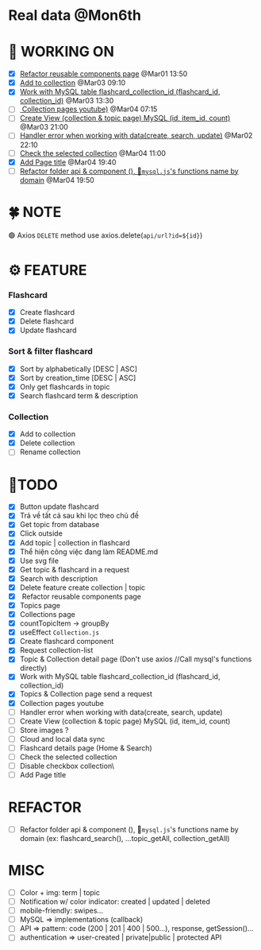 # Real data @Mon6th

# 🚀 WORKING ON
* [x] [Refactor reusable components page](#task6) @Mar01 13:50
* [x] [Add to collection](#task1) @Mar03 09:10
* [x] [Work with MySQL table flashcard_collection_id (flashcard_id, collection_id)](#task2) @Mar03 13:30
* [ ] [ Collection pages youtube)](#task4) @Mar04 07:15
* [ ] [Create View (collection & topic page) MySQL (id, item_id, count) ](#task3) @Mar03 21:00
* [ ] [Handler error when working with data(create, search, update)](#task15) @Mar02 22:10
* [ ] [Check the selected collection](#task6) @Mar04 11:00
* [x] [Add Page title](#task7) @Mar04 19:40
* [ ] [Refactor folder api & component (), 📝`mysql.js`'s functions name by domain](#task9) @Mar04 19:50

# 🍀 NOTE
🟢 Axios `DELETE` method use axios.delete(`api/url?id=${id}`)

# ⚙ FEATURE
###  Flashcard
* [x] Create flashcard
* [x] Delete flashcard
* [x] Update flashcard

### Sort & filter flashcard
* [x] Sort by alphabetically [DESC | ASC]
* [x] Sort by creation_time [DESC | ASC]
* [x] Only get flashcards in topic
* [x] Search flashcard term & description

### Collection
* [x] <a id="task1">Add to collection</a> 
* [x] <a id="task5">Delete collection</a>
* [ ] Rename collection

# 💪TODO
* [x] Button update flashcard
* [x] Trả về tất cả sau khi lọc theo chủ đề
* [x] Get topic from database 
* [x] Click outside
* [x] Add topic | collection in flashcard   
* [x] Thể hiện công việc đang làm README.md
* [x] Use svg file
* [x] Get topic & flashcard in a request
* [x] Search with description 
* [x] Delete feature create collection | topic
* [x] <a id="task6"> Refactor reusable components page</a>
* [x] <a id="task5">Topics page</a>
* [x] Collections page
* [x] <a id="task10">countTopicItem -> groupBy</a>
* [x] <a id="task11">useEffect `Collection.js`</a>
* [x] <a id="task12">Create flashcard component</a>
* [x] <a id="task13">Request collection-list</a>
* [x] <a id="task14">Topic & Collection detail page (Don't use axios //Call mysql's functions directly)</a>
* [x] <a id="task2">Work with MySQL table flashcard_collection_id (flashcard_id, collection_id)</a>
* [x] Topics & Collection page send a request
* [x] <a id="task2">Collection pages youtube</a>
* [ ] <a id="task15">Handler error when working with data(create, search, update)</a>
* [ ] <a id="task2">Create View (collection & topic page) MySQL (id, item_id, count) </a>
* [ ] Store images ?
* [ ] Cloud and local data sync
* [ ] Flashcard details page (Home & Search)
* [ ] <a id="task6">Check the selected collection</a>
* [ ] <a id="task7">Disable checkbox collection</a>\
* [ ] <a id="task8">Add Page title</a>

# REFACTOR 
* [ ] <a id="task9">Refactor folder api & component (), 📝`mysql.js`'s functions name by domain (ex: flashcard_search(), ...topic_getAll, collection_getAll)</a> 


# MISC
* [ ] Color + img: term | topic
* [ ] Notification w/ color indicator: created | updated | deleted
* [ ] mobile-friendly: swipes...
* [ ] MySQL => implementations (callback)
* [ ] API => pattern: code (200 | 201 | 400 | 500...), response, getSession()...
* [ ] authentication => user-created | private|public | protected API